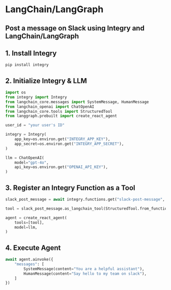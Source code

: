 # LangChain/LangGraph

## Post a message on Slack using Integry and LangChain/LangGraph

## 1. Install Integry

```bash
pip install integry
```

## 2. Initialize Integry & LLM

```python
import os
from integry import Integry
from langchain_core.messages import SystemMessage, HumanMessage
from langchain_openai import ChatOpenAI
from langchain_core.tools import StructuredTool
from langgraph.prebuilt import create_react_agent

user_id = "your user's ID"

integry = Integry(
    app_key=os.environ.get("INTEGRY_APP_KEY"),
    app_secret=os.environ.get("INTEGRY_APP_SECRET"),
)

llm = ChatOpenAI(
    model="gpt-4o",
    api_key=os.environ.get("OPENAI_API_KEY"),
)
```

## 3. Register an Integry Function as a Tool

```python
slack_post_message = await integry.functions.get("slack-post-message", user_id)

tool = slack_post_message.as_langchain_tool(StructuredTool.from_function, user_id)

agent = create_react_agent(
    tools=[tool],
    model=llm,
)
```

## 4. Execute Agent

```python
await agent.ainvoke({
    "messages": [
        SystemMessage(content="You are a helpful assistant"),
        HumanMessage(content="Say hello to my team on slack"),
    ]
})
```
